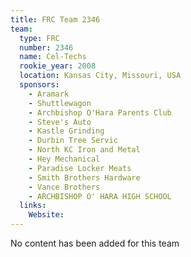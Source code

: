 ```yaml
---
title: FRC Team 2346
team:
  type: FRC
  number: 2346
  name: Cel-Techs
  rookie_year: 2008
  location: Kansas City, Missouri, USA
  sponsors:
    - Aramark
    - Shuttlewagon
    - Archbishop O'Hara Parents Club
    - Steve's Auto
    - Kastle Grinding
    - Durbin Tree Servic
    - North KC Iron and Metal
    - Hey Mechanical
    - Paradise Locker Meats
    - Smith Brothers Hardware
    - Vance Brothers
    - ARCHBISHOP O' HARA HIGH SCHOOL
  links:
    Website: 
---
```

No content has been added for this team